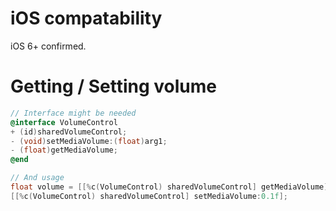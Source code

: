 # iOS compatability

iOS 6+ confirmed.

# Getting / Setting volume

```objective-c
// Interface might be needed
@interface VolumeControl
+ (id)sharedVolumeControl;
- (void)setMediaVolume:(float)arg1;
- (float)getMediaVolume;
@end

// And usage
float volume = [[%c(VolumeControl) sharedVolumeControl] getMediaVolume];
[[%c(VolumeControl) sharedVolumeControl] setMediaVolume:0.1f];
```